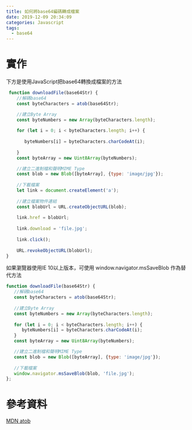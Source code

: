 ```yaml
---
title: 如何將base64編碼轉成檔案
date: 2019-12-09 20:34:09
categories: Javascript
tags:
  - base64
---
```

# 實作
下方是使用JavaScript把base64轉換成檔案的方法

<!--more-->

```javascript 
 function downloadFile(base64Str) {
    //解碼base64
    const byteCharacters = atob(base64Str);

    //建立Byte Array
    const byteNumbers = new Array(byteCharacters.length);
 
    for (let i = 0; i < byteCharacters.length; i++) {
 
       byteNumbers[i] = byteCharacters.charCodeAt(i);
 
    }
    const byteArray = new Uint8Array(byteNumbers);

    //建立二進制檔和聲明MIME Type
    const blob = new Blob([byteArray], {type: 'image/jpg'});
 
    //下載檔案
    let link = document.createElement('a');
 
    //建立檔案物件連結
    const blobUrl = URL.createObjectURL(blob);
 
    link.href = blobUrl;
 
    link.download = 'file.jpg';
 
    link.click();
 
    URL.revokeObjectURL(blobUrl);
}
```

如果瀏覽器使用IE 10以上版本，可使用 window.navigator.msSaveBlob 作為替代方法
```javascript
function downloadFile(base64Str) {
   //解碼base64
   const byteCharacters = atob(base64Str);
	
   //建立Byte Array
   const byteNumbers = new Array(byteCharacters.length);
	
   for (let i = 0; i < byteCharacters.length; i++) {
      byteNumbers[i] = byteCharacters.charCodeAt(i);
   }
   const byteArray = new Uint8Array(byteNumbers);

   //建立二進制檔和聲明MIME Type
   const blob = new Blob([byteArray], {type: 'image/jpg'});
 
   //下載檔案
   window.navigator.msSaveBlob(blob, 'file.jpg');
};
```

# 參考資料
[MDN atob](https://developer.mozilla.org/en-US/docs/Web/API/WindowOrWorkerGlobalScope/atob)
